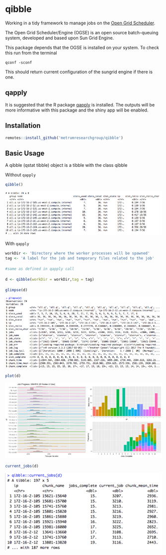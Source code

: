 # qibble

Working in a tidy framework to manage jobs on the [Open Grid Scheduler](http://gridscheduler.sourceforge.net/). 

The Open Grid Scheduler/Engine (OGSE) is an open source batch-queuing system, developed and based upon Sun Grid Engine.

This package depends that the OGSE is installed on your system. To check this run from the terminal

```
qconf -sconf
```

This should return current configuration of the sungrid engine if there is one.

## qapply

It is suggested that the R package [qapply](https://bitbucket.org/metrumrg/qapply/src) is installed. The outputs will be more informative with this package and the shiny app will be enabled.


## Installation

```r
remotes::install_github('metrumresearchgroup/qibble')
```

## Basic Usage

A qibble (qstat tibble) object is a tibble with the class qibble

Without `qapply`

```r
qibble()
```

![](miscellaneous/images/no_qapply.png)

With `qapply`

```r
workDir <- 'Directory where the worker processes will be spawned'
tag <- 'A label for the job and temporary files related to the job'

#same as defined in qapply call

d <- qibble(workDir = workDir,tag = tag)

glimpse(d)
```

![](miscellaneous/images/glimpse_shot.png)

```r
plot(d)
```

![](miscellaneous/images/output.png)

```r
current_jobs(d)
```

![](miscellaneous/images/current_jobs.png)

